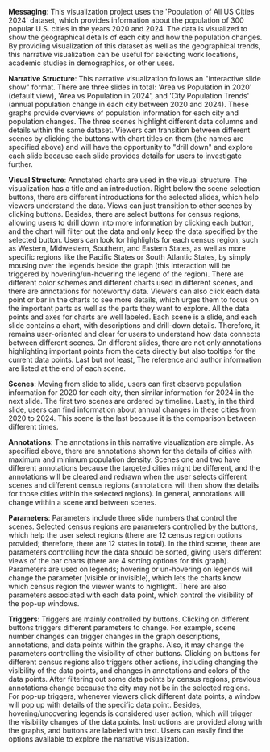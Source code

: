 **Messaging**: This visualization project uses the 'Population of All US Cities 2024' dataset, which provides information about the population of 300 popular U.S. cities in the years 2020 and 2024. The data is visualized to show the geographical details of each city and how the population changes. By providing visualization of this dataset as well as the geographical trends, this narrative visualization can be useful for selecting work locations, academic studies in demographics, or other uses.

**Narrative Structure**: This narrative visualization follows an "interactive slide show" format. There are three slides in total: 'Area vs Population in 2020' (default view), 'Area vs Population in 2024', and 'City Population Trends' (annual population change in each city between 2020 and 2024). These graphs provide overviews of population information for each city and population changes. The three scenes highlight different data columns and details within the same dataset. Viewers can transition between different scenes by clicking the buttons with chart titles on them (the names are specified above) and will have the opportunity to "drill down" and explore each slide because each slide provides details for users to investigate further.

**Visual Structure**: Annotated charts are used in the visual structure. The visualization has a title and an introduction. Right below the scene selection buttons, there are different introductions for the selected slides, which help viewers understand the data. Views can just transition to other scenes by clicking buttons. Besides, there are select buttons for census regions, allowing users to drill down into more information by clicking each button, and the chart will filter out the data and only keep the data specified by the selected button. Users can look for highlights for each census region, such as Western, Midwestern, Southern, and Eastern States, as well as more specific regions like the Pacific States or South Atlantic States, by simply mousing over the legends beside the graph (this interaction will be triggered by hovering/un-hovering the legend of the region). There are different color schemes and different charts used in different scenes, and there are annotations for noteworthy data. Viewers can also click each data point or bar in the charts to see more details, which urges them to focus on the important parts as well as the parts they want to explore. All the data points and axes for charts are well labeled. Each scene is a slide, and each slide contains a chart, with descriptions and drill-down details. Therefore, it remains user-oriented and clear for users to understand how data connects between different scenes. On different slides, there are not only annotations highlighting important points from the data directly but also tooltips for the current data points. Last but not least, The reference and author information are listed at the end of each scene.

**Scenes**: Moving from slide to slide, users can first observe population information for 2020 for each city, then similar information for 2024 in the next slide. The first two scenes are ordered by timeline. Lastly, in the third slide, users can find information about annual changes in these cities from 2020 to 2024. This scene is the last because it is the comparison between different times.

**Annotations**: The annotations in this narrative visualization are simple. As specified above, there are annotations shown for the details of cities with maximum and minimum population density. Scenes one and two have different annotations because the targeted cities might be different, and the annotations will be cleared and redrawn when the user selects different scenes and different census regions (annotations will then show the details for those cities within the selected regions). In general, annotations will change within a scene and between scenes.

**Parameters**: Parameters include three slide numbers that control the scenes. Selected census regions are parameters controlled by the buttons, which help the user select regions (there are 12 census region options provided; therefore, there are 12 states in total). In the third scene, there are parameters controlling how the data should be sorted, giving users different views of the bar charts (there are 4 sorting options for this graph). Parameters are used on legends; hovering or un-hovering on legends will change the parameter (visible or invisible), which lets the charts know which census region the viewer wants to highlight. There are also parameters associated with each data point, which control the visibility of the pop-up windows.

**Triggers**: Triggers are mainly controlled by buttons. Clicking on different buttons triggers different parameters to change. For example, scene number changes can trigger changes in the graph descriptions, annotations, and data points within the graphs. Also, it may change the parameters controlling the visibility of other buttons. Clicking on buttons for different census regions also triggers other actions, including changing the visibility of the data points, and changes in annotations and colors of the data points. After filtering out some data points by census regions, previous annotations change because the city may not be in the selected regions. For pop-up triggers, whenever viewers click different data points, a window will pop up with details of the specific data point. Besides, hovering/uncovering legends is considered user action, which will trigger the visibility changes of the data points. Instructions are provided along with the graphs, and buttons are labeled with text. Users can easily find the options available to explore the narrative visualization.

